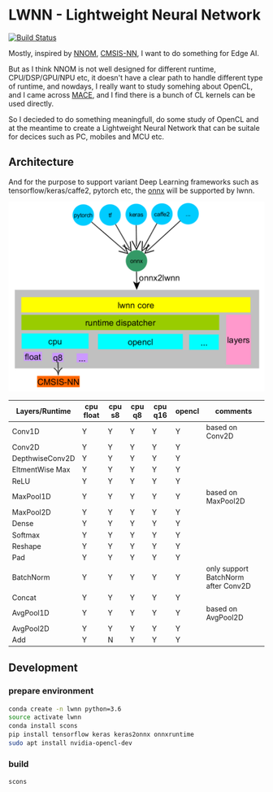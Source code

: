 # LWNN - Lightweight Neural Network

[![Build Status](https://travis-ci.org/lwnn/lwnn.svg?branch=master)](https://travis-ci.org/lwnn/lwnn)

Mostly, inspired by [NNOM](https://github.com/majianjia/nnom), [CMSIS-NN](https://github.com/ARM-software/CMSIS_5/tree/develop/CMSIS/NN), I want to do something for Edge AI.

But as I think NNOM is not well designed for different runtime, CPU/DSP/GPU/NPU etc, it doesn't have a clear path to handle different type of runtime, and nowdays, I really want to study somehing about OpenCL, and I came across [MACE](https://github.com/XiaoMi/mace/tree/master/mace/ops/opencl/cl), and I find there is a bunch of CL kernels can be used directly.

So I decieded to do something meaningfull, do some study of OpenCL and at the meantime to create a Lightweight Neural Network that can be suitale for decices such as PC, mobiles and MCU etc.

## Architecture

And for the purpose to support variant Deep Learning frameworks such as tensorflow/keras/caffe2, pytorch etc, the [onnx](https://onnx.ai/) will be supported by lwnn.

![arch](docs/arch.png)

| Layers/Runtime | cpu float | cpu s8 | cpu q8 | cpu q16 | opencl | comments |
| - | - | - | - | - | - | - |
| Conv1D | Y | Y | Y | Y | Y | based on Conv2D |
| Conv2D | Y | Y | Y | Y | Y | |
| DepthwiseConv2D | Y | Y | Y | Y | Y | |
| EltmentWise Max | Y | Y | Y | Y | Y | |
| ReLU | Y | Y | Y | Y | Y | |
| MaxPool1D | Y | Y | Y | Y | Y | based on MaxPool2D |
| MaxPool2D | Y | Y | Y | Y | Y | |
| Dense | Y | Y | Y | Y | Y | |
| Softmax | Y | Y | Y | Y | Y | |
| Reshape | Y | Y | Y | Y | Y | |
| Pad | Y | Y | Y | Y | Y | |
| BatchNorm | Y | Y | Y | Y | Y | only support BatchNorm after Conv2D |
| Concat | Y | Y | Y | Y | Y | |
| AvgPool1D | Y | Y | Y | Y | Y | based on AvgPool2D |
| AvgPool2D | Y | Y | Y | Y | Y | |
| Add | Y | N | Y | Y | Y | |

## Development

### prepare environment
```sh
conda create -n lwnn python=3.6
source activate lwnn
conda install scons 
pip install tensorflow keras keras2onnx onnxruntime
sudo apt install nvidia-opencl-dev
```

### build

```sh
scons
```
